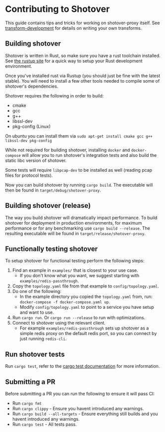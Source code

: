 # Contributing to Shotover

This guide contains tips and tricks for working on shotover-proxy itself. See [transform-development](transform-development.md) for details on writing your own transforms.

## Building shotover

Shotover is written in Rust, so make sure you have a rust toolchain installed. See [the rustup site](https://rustup.rs/) for a quick way to setup your Rust development environment.

Once you've installed rust via Rustup (you should just be fine with the latest stable). You will need to install a few other tools needed to compile some of shotover's dependencies.

Shotover requires the following in order to build:

* cmake
* gcc
* g++
* libssl-dev
* pkg-config (Linux)

On ubuntu you can install them via `sudo apt-get install cmake gcc g++ libssl-dev pkg-config`

While not required for building shotover, installing `docker` and `docker-compose` will allow you to run shotover's integration tests and also build the static libc version of shotover.

Some tests will require `libpcap-dev` to be installed as well (reading pcap files for protocol tests).

Now you can build shotover by running `cargo build`. The executable will then be found in `target/debug/shotover-proxy`.

## Building shotover (release)

The way you build shotover will dramatically impact performance. To build shotover for deployment in production environments, for maximum performance or for any benchmarking use `cargo build --release`. The resulting executable will be found in `target/release/shotover-proxy`.

## Functionally testing shotover

To setup shotover for functional testing perform the following steps:

1. Find an example in `examples/` that is closest to your use case.
    * If you don't know what you want, we suggest starting with `examples/redis-passthrough`.
2. Copy the `topology.yaml` file from that example to `config/topology.yaml`.
3. Do one of the following:
    * In the example directory you copied the `topology.yaml` from, run: `docker-compose -f docker-compose.yaml up`.
    * Modify `config/topology.yaml` to point to a service you have setup and want to use.
4. Run `cargo run`. Or `cargo run --release` to run with optimizations.
5. Connect to shotover using the relevant client.
    * For example `examples/redis-passthrough` sets up shotover as a simple redis proxy on the default redis port, so you can connect by just running `redis-cli`.

## Run shotover tests

Run `cargo test`, refer to the [cargo test documentation](https://doc.rust-lang.org/cargo/commands/cargo-test.html) for more information.

## Submitting a PR

Before submitting a PR you can run the following to ensure it will pass CI:

* Run `cargo fmt`
* Run `cargo clippy` - Ensure you havent introduced any warnings.
* Run `cargo build --all-targets` - Ensure everything still builds and you havent introduced any warnings.
* Run `cargo test` - All tests pass.
